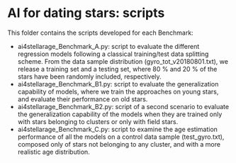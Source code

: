 # AI for dating stars: scripts
This folder contains the scripts developed for each Benchmark:

* ai4stellarage_Benchmark_A.py: script to evaluate the different regression models following a classical training/test data splitting scheme. From the data sample distribution (gyro_tot_v20180801.txt), we release a training set and a testing set, where 80 % and 20 % of the stars have been randomly included, respectively.
* ai4stellarage_Benchmark_B1.py: script to evaluate the generalization capability of models, where we train the approaches on young stars, and evaluate their performance on old stars.
* ai4stellarage_Benchmark_B2.py: script of a second scenario to evaluate the generalization capability of the models when they are trained only with stars belonging to clusters or only with field stars.
* ai4stellarage_Benchmark_C.py: script to examine the age estimation performance of all the models on a control data sample (test_gyro.txt), composed only of stars not belonging to any cluster, and with a more realistic age distribution.
